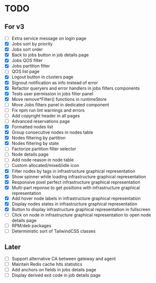 # TODO

## For v3

- [ ] Extra service message on login page
- [x] Jobs sort by priority
- [x] Jobs sort order
- [x] Back to jobs button in job details page
- [x] Jobs QOS filter
- [x] Jobs partition filter
- [ ] QOS list page
- [x] Logout button in clusters page
- [x] Signout notification as info instead of error
- [x] Refactor queryers and error handlers in jobs filters components
- [x] Tests user permission in jobs filter panel
- [x] Move remove*Filter() functions in runtimeStore
- [ ] Move Jobs filters panel in dedicated component
- [ ] Fix npm run lint warnings and errors
- [ ] Add copyright header in all pages
- [ ] Advanced reservations page
- [x] Formatted nodes list
- [x] Group consecutive nodes in nodes table
- [x] Nodes filtering by partition
- [x] Nodes filtering by state
- [ ] Factorize partition filter selector
- [ ] Node details page
- [ ] Add node reason in node table
- [ ] Custom allocated/mixed/idle icon
- [x] Filter nodes by tags in infrastructure graphical representation
- [x] Show spinner while loading infrastructure graphical representation 
- [x] Responsive pixel perfect infrastructure graphical representation
- [x] Multi-part reponse to get positions with infrastructure graphical
      representation
- [x] Add hover node labels in infrastructure graphical representation
- [x] Display nodes states in infrastructure graphical representation
- [x] Button to display infrastructure graphical representation in fullscreen
- [ ] Click on node in infrastructure graphical representation to open node
      details page
- [ ] RPM/deb packages
- [ ] Deterministic sort of TailwindCSS classes

## Later

- [ ] Support alternative CA between gateway and agent
- [ ] Maintain Redis cache hits statistics
- [ ] Add anchors on fields in jobs details page
- [ ] Display derived exit code in job details page
